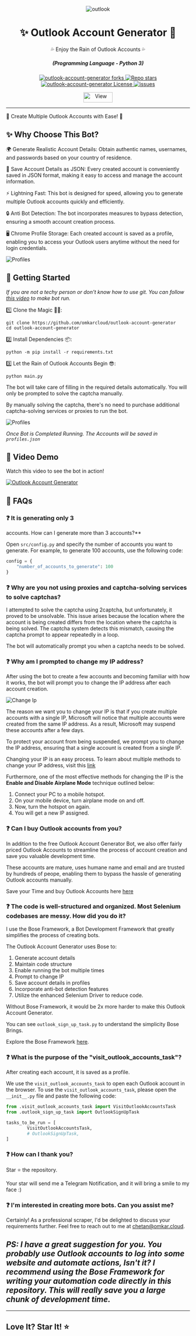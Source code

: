 <p align="center">
  <img src="https://raw.githubusercontent.com/omkarcloud/outlook-account-generator/master/images/outlook.png" alt="outlook" />
</p>
  <div align="center" style="margin-top: 0;">
  <h1>✨ Outlook Account Generator 🤖</h1>
  <p>💦 Enjoy the Rain of Outlook Accounts 💦</p>
</div>
<em>
  <h5 align="center">(Programming Language - Python 3)</h5>
</em>
<p align="center">
  <a href="#">
    <img alt="outlook-account-generator forks" src="https://img.shields.io/github/forks/omkarcloud/outlook-account-generator?style=for-the-badge" />
  </a>
  <a href="#">
    <img alt="Repo stars" src="https://img.shields.io/github/stars/omkarcloud/outlook-account-generator?style=for-the-badge&color=yellow" />
  </a>
  <a href="#">
    <img alt="outlook-account-generator License" src="https://img.shields.io/github/license/omkarcloud/outlook-account-generator?color=orange&style=for-the-badge" />
  </a>
  <a href="https://github.com/omkarcloud/outlook-account-generator/issues">
    <img alt="issues" src="https://img.shields.io/github/issues/omkarcloud/outlook-account-generator?color=purple&style=for-the-badge" />
  </a>
</p>
<p align="center">
  <img src="https://views.whatilearened.today/views/github/omkarcloud/outlook-account-generator.svg" width="80px" height="28px" alt="View" />
</p>


---

🌟 Create Multiple Outlook Accounts with Ease! 🤖

## ✨ Why Choose This Bot?

🌍 Generate Realistic Account Details: Obtain authentic names, usernames, and passwords based on your country of residence.

💾 Save Account Details as JSON: Every created account is conveniently saved in JSON format, making it easy to access and manage the account information.

⚡ Lightning Fast: This bot is designed for speed, allowing you to generate multiple Outlook accounts quickly and efficiently.

🔒 Anti Bot Detection: The bot incorporates measures to bypass detection, ensuring a smooth account creation process.

🖥️ Chrome Profile Storage: Each created account is saved as a profile, enabling you to access your Outlook users anytime without the need for login credentials.

![Profiles](https://raw.githubusercontent.com/omkarcloud/outlook-account-generator/master/images/profiles.png)

## 🚀 Getting Started

_If you are not a techy person or don't know how to use git. You can follow [this video](https://www.youtube.com/watch?v=RwCWcaKBahI) to make bot run._

1️⃣ Clone the Magic 🧙‍♀️:

```shell
git clone https://github.com/omkarcloud/outlook-account-generator
cd outlook-account-generator
```

2️⃣ Install Dependencies 📦:

```shell
python -m pip install -r requirements.txt
```

3️⃣ Let the Rain of Outlook Accounts Begin 😎:

```shell
python main.py
```

The bot will take care of filling in the required details automatically. You will only be prompted to solve the captcha manually.

By manually solving the captcha, there's no need to purchase additional captcha-solving services or proxies to run the bot.

![Profiles](https://raw.githubusercontent.com/omkarcloud/outlook-account-generator/master/images/solve-captcha.png)

_Once Bot is Completed Running. The Accounts will be saved in `profiles.json`_

## 🎥 Video Demo

Watch this video to see the bot in action!

[![Outlook Account Generator](https://raw.githubusercontent.com/omkarcloud/outlook-account-generator/master/images/youtube-video.png)](https://www.youtube.com/watch?v=RwCWcaKBahI)

## 🤔 FAQs

### ❓ It is generating only 3

 accounts. How can I generate more than 3 accounts?**

Open `src/config.py` and specify the number of accounts you want to generate. For example, to generate 100 accounts, use the following code:

```python
config = {
    "number_of_accounts_to_generate": 100
}
```

### ❓ Why are you not using proxies and captcha-solving services to solve captchas?

I attempted to solve the captcha using 2captcha, but unfortunately, it proved to be unsolvable. This issue arises because the location where the account is being created differs from the location where the captcha is being solved. The captcha system detects this mismatch, causing the captcha prompt to appear repeatedly in a loop.

The bot will automatically prompt you when a captcha needs to be solved.

### ❓ Why am I prompted to change my IP address?

After using the bot to create a few accounts and becoming familiar with how it works, the bot will prompt you to change the IP address after each account creation.

![Change Ip](https://raw.githubusercontent.com/omkarcloud/outlook-account-generator/master/images/change-ip.png)

The reason we want you to change your IP is that if you create multiple accounts with a single IP, Microsoft will notice that multiple accounts were created from the same IP address. As a result, Microsoft may suspend these accounts after a few days.

To protect your account from being suspended, we prompt you to change the IP address, ensuring that a single account is created from a single IP.

Changing your IP is an easy process. To learn about multiple methods to change your IP address, visit this [link](https://www.omkar.cloud/bose/docs/guides/change-ip/#methods-for-changing-ip)

Furthermore, one of the most effective methods for changing the IP is the **Enable and Disable Airplane Mode** technique outlined below:

1. Connect your PC to a mobile hotspot.
2. On your mobile device, turn airplane mode on and off.
3. Now, turn the hotspot on again.
4. You will get a new IP assigned.

### ❓ Can I buy Outlook accounts from you?

In addition to the free Outlook Account Generator Bot, we also offer fairly priced Outlook Accounts to streamline the process of account creation and save you valuable development time.

These accounts are mature, uses humane name and email and are trusted by hundreds of peope, enabling them to bypass the hassle of generating Outlook accounts manually.

Save your Time and buy Outlook Accounts here [here](https://www.omkar.cloud/l/buy-outlook-accounts/)

### ❓ The code is well-structured and organized. Most Selenium codebases are messy. How did you do it?

I use the Bose Framework, a Bot Development Framework that greatly simplifies the process of creating bots.

The Outlook Account Generator uses Bose to:

1. Generate account details
2. Maintain code structure
3. Enable running the bot multiple times
4. Prompt to change IP
5. Save account details in profiles
6. Incorporate anti-bot detection features
7. Utilize the enhanced Selenium Driver to reduce code.

Without Bose Framework, it would be 2x more harder to make this Outlook Account Generator.

You can see `outlook_sign_up_task.py` to understand the simplicity Bose Brings.

Explore the Bose Framework [here](https://www.omkar.cloud/bose/).

### ❓ What is the purpose of the "visit_outlook_accounts_task"?

After creating each account, it is saved as a profile.

We use the `visit_outlook_accounts_task` to open each Outlook account in the browser. To use the `visit_outlook_accounts_task`, please open the `__init__.py` file and paste the following code:

```python
from .visit_outlook_accounts_task import VisitOutlookAccountsTask
from .outlook_sign_up_task import OutlookSignUpTask

tasks_to_be_run = [
        VisitOutlookAccountsTask,
        # OutlookSignUpTask,
]
```

### ❓ How can I thank you?

Star ⭐ the repository.

Your star will send me a Telegram Notification, and it will bring a smile to my face :)

### ❓ I'm interested in creating more bots. Can you assist me?

Certainly! As a professional scraper, I'd be delighted to discuss your requirements further. Feel free to reach out to me at chetan@omkar.cloud.

## _PS: I have a great suggestion for you. You probably use Outlook accounts to log into some website and automate actions, Isn't it? I recommend using the Bose Framework for writing your automation code directly in this repository. This will really save you a large chunk of development time._

---

## Love It? Star It! ⭐
